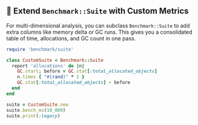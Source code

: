 ## 🔧 Extend `Benchmark::Suite` with Custom Metrics

For multi-dimensional analysis, you can subclass `Benchmark::Suite` to add extra columns like memory delta or GC runs. This gives you a consolidated table of time, allocations, and GC count in one pass.

```ruby
require 'benchmark/suite'

class CustomSuite < Benchmark::Suite
  report 'allocations' do |n|
    GC.start; before = GC.stat[:total_allocated_objects]
    n.times { "#{rand}" * 2 }
    GC.stat[:total_allocated_objects] - before
  end
end

suite = CustomSuite.new
suite.bench_ms(10_000)
suite.print(:legacy)
```